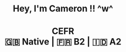 <h1 align="center">
  Hey, I'm Cameron !! ^w^
</h1>
<h1 align="center">
  CEFR <br>
  🇬🇧 Native | 🇫🇷 B2 | 🇮🇩 A2
</h1>
